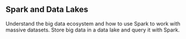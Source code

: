 ## Spark and Data Lakes

Understand the big data ecosystem and how to use Spark to work with massive datasets. Store big data in a data lake and query it with Spark.
